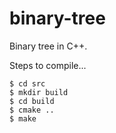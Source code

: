 # binary-tree
Binary tree in C++.

Steps to compile...

```
$ cd src
$ mkdir build
$ cd build
$ cmake ..
$ make
```
